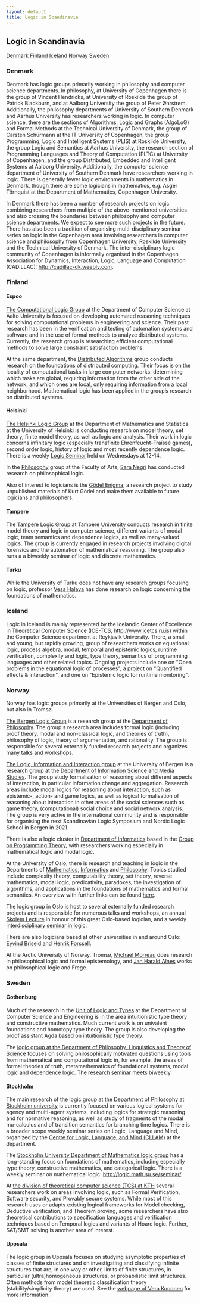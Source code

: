```yaml
---
layout: default
title: Logic in Scandinavia
---
```

## Logic in Scandinavia

<nav class="submenu">
  <a href="#denmark">Denmark</a>
  <a href="#finland">Finland</a>
  <a href="#iceland">Iceland</a>
  <a href="#norway">Norway</a>
  <a href="#sweden">Sweden</a>
</nav>

### Denmark


Denmark has logic groups primarily working in philosophy and computer science
departments. In philosophy, at University of Copenhagen there is the group of
Vincent Hendricks, at University of Roskilde the group of Patrick Blackburn, and
at Aalborg University the group of Peter Øhrstrøm. Additionally, the philosophy
departments of University of Southern Denmark and Aarhus University has
researchers working in logic. In computer science, there are the sections of
Algorithms, Logic and Graphs (AlgoLoG) and Formal Methods at the Technical
University of Denmark, the group of Carsten Schürmann at the IT University of
Copenhagen, the group Programming, Logic and Intelligent Systems (PLIS) at
Roskilde University, the group Logic and Semantics at Aarhus University, the
research section of Programming Languages and Theory of Computation (PLTC) at
University of Copenhagen, and the group Distributed, Embedded and Intelligent
Systems at Aalborg University. Additionally, the computer science department of
University of Southern Denmark have researchers working in logic. There is
generally fewer logic environments in mathematics in Denmark, though there are
some logicians in mathematics, e.g. Asger Törnquist at the Department of
Mathematics, Copenhagen University.

In Denmark there has been a number of research projects on logic combining
researchers from multiple of the above-mentioned universities and also crossing
the boundaries between philosophy and computer science departments. We expect to see
more such projects in the future. There has also been a tradition of organising
multi-disciplinary seminar series on logic in the Copenhagen area involving
researchers in computer science and philosophy from Copenhagen University,
Roskilde University and the Technical University of Denmark. The
inter-disciplinary logic community of Copenhagen is informally organised in the
Copenhagen Association for Dynamics, Interaction, Logic, Language and
Computation (CADILLAC): <http://cadillac-dk.weebly.com>.

### Finland

#### Espoo

[The Computational Logic Group](https://www.aalto.fi/en/department-of-computer-science/computational-logic)
at the Department of Computer Science at Aalto University is focused on
developing automated reasoning techniques for solving computational problems in
engineering and science. Their past research has been in the verification and
testing of automation systems and software and in the use of formal methods to
analyze distributed systems. Currently, the research group is researching
efficient computational methods to solve large constraint satisfaction problems.

At the same department, the
[Distributed Algorithms](https://research.cs.aalto.fi/da/)
group conducts research on the foundations of distributed computing. Their focus
is on the locality of computational tasks in large computer networks:
determining which tasks are global, requiring information from the other side of
the network, and which ones are local, only requiring information from a local
neighborhood. Mathematical logic has been applied in the group’s research on
distributed systems.

#### Helsinki

[The Helsinki Logic Group](https://wiki.helsinki.fi/xwiki/bin/view/Logic/Home/)
at the Department of Mathematics and Statistics at the University of Helsinki is
conducting research on model theory, set theory, finite model theory, as well as
logic and analysis. Their work in logic concerns infinitary logic (especially
transfinite Ehrenfeucht-Fraïssé games), second order logic, history of logic and
most recently dependence logic. There is a weekly
[Logic Seminar](https://wiki.helsinki.fi/xwiki/bin/view/Logic/Home/Seminar/)
held on Wednesdays at 12-14.

In the
[Philosophy](https://www2.helsinki.fi/en/faculty-of-arts/research/disciplines/philosophy-history-and-art/philosophy)
group at the Faculty of Arts,
[Sara Negri](https://www2.helsinki.fi/en/people/people-finder/sara-negri-9032085)
has conducted research on philosophical
logic.

Also of interest to logicians is the
[Gödel Enigma](https://www2.helsinki.fi/en/researchgroups/godel-enigma),
a research project to study unpublished materials of Kurt Gödel and make them
available to future logicians and philosophers.

#### Tampere

The
[Tampere Logic Group](https://research.tuni.fi/logic/)
at Tampere University conducts research in finite model theory and logic in
computer science, different variants of modal logic, team semantics and
dependence logics, as well as many-valued logics. The group is currently engaged
in research projects involving digital forensics and the automation of
mathematical reasoning. The group also runs a a biweekly seminar of logic and
discrete mathematics.

#### Turku

While the University of Turku does not have any research groups focusing on
logic, professor
[Vesa Halava](https://www.utu.fi/en/people/vesa-halava)
has done research on logic concerning the foundations of mathematics.


### Iceland

Logic in Iceland is mainly represented by the Icelandic Center of Excellence in
Theoretical Computer Science (ICE-TCS, <http://www.icetcs.ru.is>) within the
Computer Science department at Reykjavik University. There, a small and young,
but rapidly growing, group of researchers works on equational logic, process
algebra, modal, temporal and epistemic logics, runtime verification, complexity
and logic, type theory, semantics of programming languages and other related
topics. Ongoing projects include one on "Open problems in the equational logic
of processes", a project on "Quantified effects & interaction", and one on
"Epistemic logic for runtime monitoring".

### Norway

Norway has logic groups primarily at the Universities of Bergen and Oslo, but
also in Tromsø.

[The Bergen Logic Group](https://www.uib.no/en/rg/logic)
is a research group at the
[Department of Philosophy](https://www.uib.no/en/fof).
The group's research area includes formal logic (including proof theory, modal
and non-classical logic, and theories of truth), philosophy of logic, theory of
argumentation, and rationality. The group is responsible for several externally
funded research projects and organizes many talks and workshops.

[The Logic, Information and Interaction group](https://www.uib.no/en/rg/lii)
at the University of Bergen is a research group at the
[Department of Information Science and Media Studies](https://www.uib.no/en/infomedia).
The group study formalisation of reasoning about different aspects of
interaction, in particular information change and aggregation. Research areas
include modal logics for reasoning about interaction, such as epistemic-,
action- and game logics, as well as logical formalisation of reasoning about
interaction in other areas of the social sciences such as game theory,
(computational) social choice and social network analysis. The group is very
active in the international community and is responsible for organising the next
Scandinavian Logic Symposium and Nordic Logic School in Bergen in 2021.

There is also a logic cluster in
[Department of Informatics](https://www.uib.no/en/ii)
based in the
[Group on Programming Theory](https://www.uib.no/en/rg/put),
with researchers working especially in mathematical logic and modal logic.

At the University of Oslo, there is research and teaching in logic in the
Departments of
[Mathematics](https://www.mn.uio.no/math/english/),
[Informatics](https://www.mn.uio.no/ifi/english/)
and
[Philosophy](https://www.hf.uio.no/ifikk/english/).
Topics studied include complexity theory, computability theory, set theory,
reverse mathematics, modal logic, predicativity, paradoxes, the investigation of
algorithms, and applications in the foundations of mathematics and formal
semantics. An overview with further links can be found
[here](https://www.hf.uio.no/ifikk/english/research/groups/logic/).

The logic group in Oslo is host to several externally funded research projects
and is responsible for numerous talks and workshops, an annual
[Skolem Lecture](https://www.hf.uio.no/ifikk/english/research/groups/logic/events/index.html)
in honour of this great Oslo-based logician, and a weekly
[interdisciplinary seminar in logic](https://www.mn.uio.no/math/english/research/groups/logic/events/).

There are also logicians based at other universities in and around Oslo:
[Eyvind Briseid](https://www.oslomet.no/om/ansatt/embri/)
and
[Henrik Forssell](https://www.usn.no/english/about/contact-us/employees/henrik-forssell).

At the Arctic University of Norway, Tromsø,
[Michael Morreau](https://en.uit.no/ansatte/person?p_document_id=329116)
does research in philosophical logic and formal epistemology, and
[Jan Harald Alnes](https://uit.no/ansatte/person?p_document_id=42390)
works on philosophical logic and Frege.

### Sweden

#### Gothenburg

Much of the research in the
[Unit of Logic and Types](https://www.chalmers.se/en/departments/cse/our-research/computing-science/logic-and-types/)
at the Department of Computer Science and Engineering is in the area
intuitionistic type theory and constructive mathematics. Much current work is on
univalent foundations and homotopy type theory. The group is also developing the
proof assistant Agda based on intuitionistic type theory. 

The
[logic group at the Department of Philosophy, Linguistics and Theory of Science](https://www.logic-gu.se/)
focuses on solving philosophically motivated
questions using tools from mathematical and computational logic in, for
example, the areas of formal theories of truth, metamathematics of foundational
systems, modal logic and dependence logic. The
[research seminar](https://www.logic-gu.se/seminars)
meets biweekly.

#### Stockholm

The main research of the logic group at the
[Department of Philosophy at Stockholm university](https://www.su.se/department-of-philosophy/)
is currently focused on various logical systems for agency and multi-agent
systems, including logics for strategic reasoning and for normative reasoning,
as well as study of fragments of the modal mu-calculus and of transition
semantics for branching time logics. There is a broader scope weekly seminar
series on Logic, Language and Mind, organized by the
[Centre for Logic, Language, and Mind (CLLAM)](https://www.su.se/department-of-philosophy/about-the-department/centres-and-other-units/cllam-1.640497)
at the department.

The
[Stockholm University Department of Mathematics logic group](https://www.su.se/english/research/research-groups/mathematical-logic)
has a long-standing focus on foundations of mathematics, including especially
type theory, constructive mathematics, and categorical logic. There is a weekly
seminar on mathematical logic: <http://logic.math.su.se/seminar/>

At
[the division of theoretical computer science (TCS) at KTH](https://www.kth.se/cs/tcs)
several researchers work on areas involving logic, such as Formal Verification,
Software security, and Provably secure systems. While most of this research uses
or adapts existing logical frameworks for Model checking, Deductive
verification, and Theorem proving, some researchers have also theoretical
contributions to specification languages and verification techniques based on
Temporal logics and variants of Hoare logic. Further, SAT/SMT solving is another
area of interest.

#### Uppsala

The logic group in Uppsala focuses on studying asymptotic properties of classes
of finite structures and on investigating and classifying infinite structures
that are, in one way or other, limits of finite structures, in particular
(ultra)homogeneous structures, or probabilistic limit structures. Often methods
from model theoretic classification theory (stability/simplicity theory) are
used. See the
[webpage of Vera Koponen](https://katalog.uu.se/profile/?id=N96-558)
for more information.


